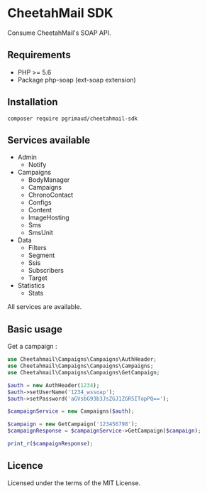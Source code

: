 # CheetahMail SDK

Consume CheetahMail's SOAP API.

## Requirements

 - PHP >= 5.6
 - Package php-soap (ext-soap extension)

## Installation

```
composer require pgrimaud/cheetahmail-sdk
```

## Services available
* Admin
    * Notify
* Campaigns
    * BodyManager
    * Campaigns
    * ChronoContact
    * Configs
    * Content
    * ImageHosting
    * Sms
    * SmsUnit
* Data
    * Filters
    * Segment
    * Ssis
    * Subscribers
    * Target
* Statistics
    * Stats

All services are available.

## Basic usage

Get a campaign :

```php
use Cheetahmail\Campaigns\Campaigns\AuthHeader;
use Cheetahmail\Campaigns\Campaigns\Campaigns;
use Cheetahmail\Campaigns\Campaigns\GetCampaign;

$auth = new AuthHeader(1234);
$auth->setUserName('1234_wssoap');
$auth->setPassword('aGVsbG93b3JsZGJ1ZGR5ITopPQ==');

$campaignService = new Campaigns($auth);

$campaign = new GetCampaign('123456798');
$campaignResponse = $campaignService->GetCampaign($campaign);

print_r($campaignResponse);

```

## Licence

Licensed under the terms of the MIT License.
